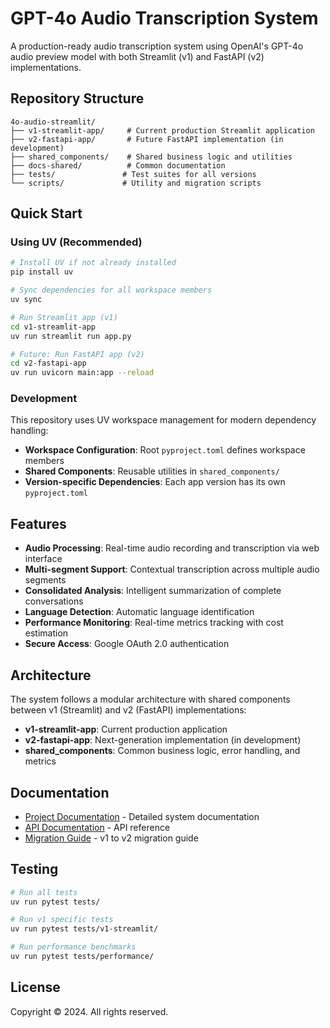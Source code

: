 # GPT-4o Audio Transcription System

A production-ready audio transcription system using OpenAI's GPT-4o audio preview model with both Streamlit (v1) and FastAPI (v2) implementations.

## Repository Structure

```
4o-audio-streamlit/
├── v1-streamlit-app/     # Current production Streamlit application
├── v2-fastapi-app/       # Future FastAPI implementation (in development)
├── shared_components/    # Shared business logic and utilities
├── docs-shared/          # Common documentation
├── tests/               # Test suites for all versions
└── scripts/             # Utility and migration scripts
```

## Quick Start

### Using UV (Recommended)

```bash
# Install UV if not already installed
pip install uv

# Sync dependencies for all workspace members
uv sync

# Run Streamlit app (v1)
cd v1-streamlit-app
uv run streamlit run app.py

# Future: Run FastAPI app (v2)
cd v2-fastapi-app
uv run uvicorn main:app --reload
```

### Development

This repository uses UV workspace management for modern dependency handling:

- **Workspace Configuration**: Root `pyproject.toml` defines workspace members
- **Shared Components**: Reusable utilities in `shared_components/`
- **Version-specific Dependencies**: Each app version has its own `pyproject.toml`

## Features

- **Audio Processing**: Real-time audio recording and transcription via web interface
- **Multi-segment Support**: Contextual transcription across multiple audio segments
- **Consolidated Analysis**: Intelligent summarization of complete conversations
- **Language Detection**: Automatic language identification
- **Performance Monitoring**: Real-time metrics tracking with cost estimation
- **Secure Access**: Google OAuth 2.0 authentication

## Architecture

The system follows a modular architecture with shared components between v1 (Streamlit) and v2 (FastAPI) implementations:

- **v1-streamlit-app**: Current production application
- **v2-fastapi-app**: Next-generation implementation (in development)
- **shared_components**: Common business logic, error handling, and metrics

## Documentation

- [Project Documentation](docs-shared/project_doc.md) - Detailed system documentation
- [API Documentation](v1-streamlit-app/docs/api.md) - API reference
- [Migration Guide](docs-shared/migration.md) - v1 to v2 migration guide

## Testing

```bash
# Run all tests
uv run pytest tests/

# Run v1 specific tests
uv run pytest tests/v1-streamlit/

# Run performance benchmarks
uv run pytest tests/performance/
```

## License

Copyright © 2024. All rights reserved.